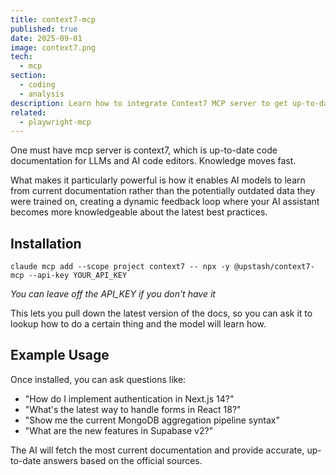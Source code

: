 ```yaml
---
title: context7-mcp
published: true
date: 2025-09-01
image: context7.png
tech:
  - mcp
section:
  - coding
  - analysis
description: Learn how to integrate Context7 MCP server to get up-to-date code documentation for LLMs and AI code editors, enabling real-time access to the latest library and framework documentation.
related:
  - playwright-mcp
---
```

One must have mcp server is context7, which is up-to-date code documentation for LLMs and AI code editors.  Knowledge moves fast.

What makes it particularly powerful is how it enables AI models to learn from current documentation rather than the potentially outdated data they were trained on, creating a dynamic feedback loop where your AI assistant becomes more knowledgeable about the latest best practices.
## Installation

```
claude mcp add --scope project context7 -- npx -y @upstash/context7-mcp --api-key YOUR_API_KEY
```

*You can leave off the API_KEY if you don't have it*

This lets you pull down the latest version of the docs, so you can ask it to lookup how to do a certain thing and the model will learn how.

## Example Usage

Once installed, you can ask questions like:
- "How do I implement authentication in Next.js 14?"
- "What's the latest way to handle forms in React 18?"
- "Show me the current MongoDB aggregation pipeline syntax"
- "What are the new features in Supabase v2?"

The AI will fetch the most current documentation and provide accurate, up-to-date answers based on the official sources.